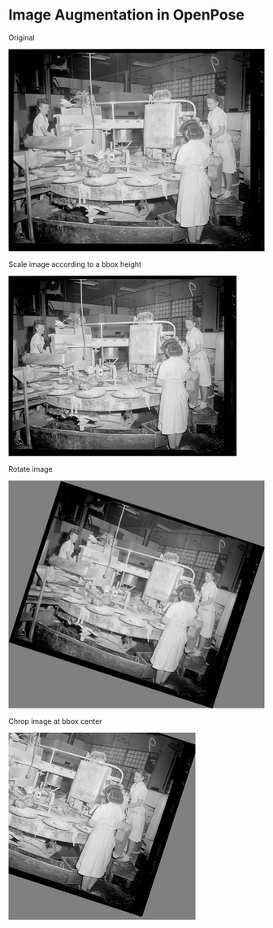 
# Image Augmentation in OpenPose


Original


![](img000000175734._01.jpg)


Scale image according to a bbox height


![](img000000175734._02.jpg)


Rotate image


![](img000000175734._03.jpg)


Chrop image at bbox center


![](img000000175734._04.jpg)
